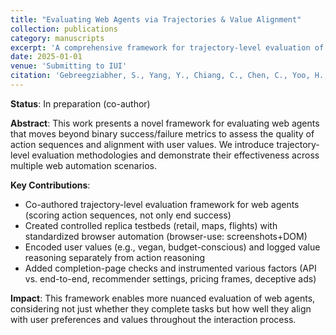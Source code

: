 ```yaml
---
title: "Evaluating Web Agents via Trajectories & Value Alignment"
collection: publications
category: manuscripts
excerpt: 'A comprehensive framework for trajectory-level evaluation of web agents that goes beyond simple success metrics to assess value alignment and action sequences.'
date: 2025-01-01
venue: 'Submitting to IUI'
citation: 'Gebreegziabher, S., Yang, Y., Chiang, C., Chen, C., Yoo, H., Geyer, W., Gomez-Zara, D., Li, T. J.-J. (2025). Evaluating Web Agents via Trajectories & Value Alignment. Submitting to IUI.'
---
```


**Status**: In preparation (co-author)

**Abstract**: This work presents a novel framework for evaluating web agents that moves beyond binary success/failure metrics to assess the quality of action sequences and alignment with user values. We introduce trajectory-level evaluation methodologies and demonstrate their effectiveness across multiple web automation scenarios.

**Key Contributions**:
- Co-authored trajectory-level evaluation framework for web agents (scoring action sequences, not only end success)
- Created controlled replica testbeds (retail, maps, flights) with standardized browser automation (browser-use: screenshots+DOM)
- Encoded user values (e.g., vegan, budget-conscious) and logged value reasoning separately from action reasoning
- Added completion-page checks and instrumented various factors (API vs. end-to-end, recommender settings, pricing frames, deceptive ads)

**Impact**: This framework enables more nuanced evaluation of web agents, considering not just whether they complete tasks but how well they align with user preferences and values throughout the interaction process.

